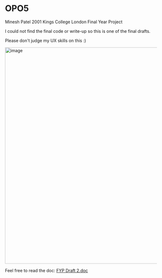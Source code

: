# OPO5
Minesh Patel 2001 Kings College London Final Year Project

I could not find the final code or write-up so this is one of the final drafts.

Please don't judge my UX skills on this :)

<img width="716" alt="image" src="https://github.com/user-attachments/assets/6a3b5a07-cd37-4336-88c8-c81b94e37c6a">


Feel free to read the doc: [FYP Draft 2.doc](https://github.com/minesh-s-patel/OPO5/blame/main/FYP%20Draft%202.doc)
 
